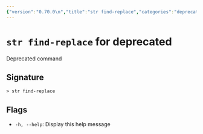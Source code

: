 ```yaml
---
{"version":"0.70.0\n","title":"str find-replace","categories":"deprecated","usage":"Deprecated command\n"}
---
```

<!-- THIS FILE IS GENERATED BY update_book_commands.cjs USING NUSHELL'S HELP COMMANDS.
REFRAIN FROM EDITING IT MANUALLY.-->
# <code>str find-replace</code> for deprecated

<div class='command-title'>Deprecated command</div>

## Signature

```> str find-replace```

## Flags

 * ```-h, --help```: Display this help message

